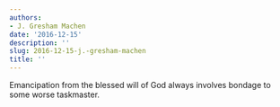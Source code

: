 ```yaml
---
authors:
- J. Gresham Machen
date: '2016-12-15'
description: ''
slug: 2016-12-15-j.-gresham-machen
title: ''
---
```

Emancipation from the blessed will of God always involves bondage to some worse taskmaster.



